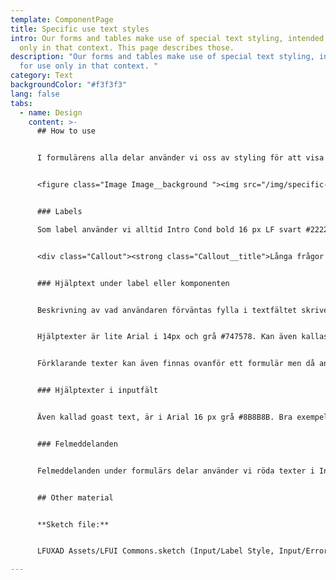 ```yaml
---
template: ComponentPage
title: Specific use text styles
intro: Our forms and tables make use of special text styling, intended for use
  only in that context. This page describes those.
description: "Our forms and tables make use of special text styling, intended
  for use only in that context. "
category: Text
backgroundColor: "#f3f3f3"
lang: false
tabs:
  - name: Design
    content: >-
      ## How to use


      I formulärens alla delar använder vi oss av styling för att visa Labels, beskrivande text och felmeddelanden. Här kommer en beskrivning på dessa.


      <figure class="Image Image__background "><img src="/img/specific-use-text-styles.png" srcset="/img/specific-use-text-styles.png 2x" alt=""><figcaption><div class="Image__caption"></div></figcaption></figure>


      ### Labels

      Som label använder vi alltid Intro Cond bold 16 px LF svart #222222. Gäller både i tabellens labels som formulärs labels. Alla annan text så använder vi Brödtext eller hjälptext.


      <div class="Callout"><strong class="Callout__title">Långa frågor med ja och nej </strong><p class="Callout__text">Frågeformulär med jag och nej frågor har ofta långa frågor, här ser vi att vi i framtiden kommer att använda oss av arial 16 px istället för den traditionella Label som blir väldigt svårläst i lång fet Intro cond.</p></div>


      ### Hjälptext under label eller komponenten


      Beskrivning av vad användaren förväntas fylla i textfältet skriver du i anslutning till fältet eller komponenten. Ska var max 1 till 2 rader i desktop och mobil. Behöver du mer text kan du använda dig av några olika metoder som finns beskrivna under [General Patterns Read more](../patterns/general-patterns/read-more)  


      Hjälptexter är lite Arial i 14px och grå #747578. Kan även kallas meta.


      Förklarande texter kan även finnas ovanför ett formulär men då använder vi vanlig brödtext.


      ### Hjälptexter i inputfält


      Även kallad goast text, är i Arial 16 px grå #8B8B8B. Bra exempel på hjälptext i fält är tex. ABC123 eller ååååmmdd-nnnn, en snabb input i vad vi tänker oss var data och antal tecken direkt i fältet. Texten försvinner när man börjar mata in text i fältet.


      ### Felmeddelanden


      Felmeddelanden under formulärs delar använder vi röda texter i Intro Cond Bold 14 px i LF röd #E30613.


      ## Other material


      **Sketch file:** 


      LFUXAD Assets/LFUI Commons.sketch (Input/Label Style, Input/Error Style, Meta)

---
```

